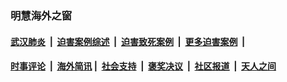 
### 明慧海外之窗

####  [武汉肺炎](indexes/365.md?t=03262001) &nbsp;|&nbsp;  [迫害案例综述](indexes/328.md?t=03262001) &nbsp;|&nbsp; [迫害致死案例](indexes/277.md?t=03262001)  &nbsp;|&nbsp; [更多迫害案例](indexes/81.md?t=03262001)  &nbsp;|&nbsp; 
####  [时事评论](indexes/19.md?t=03262001) &nbsp;|&nbsp; [海外简讯](indexes/245.md?t=03262001)&nbsp;|&nbsp;  [社会支持](indexes/140.md?t=03262001) &nbsp;|&nbsp; [褒奖决议](indexes/282.md?t=03262001) &nbsp;|&nbsp; [社区报道](indexes/91.md?t=03262001)  &nbsp;|&nbsp; [天人之间](indexes/78.md?t=03262001) 

